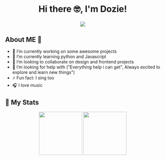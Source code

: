 <h1 align="center" > Hi there 🤓, I'm Dozie! </h1>
<h3 align="center"> <img src = "https://media.giphy.com/media/OhkMiKX0uMmLC/giphy.gif"> </h3> 


## About ME 🙈

- 🔭 I’m currently working on some awesome projects
- 🌱 I’m currently learning python and Javascript 
- 👯 I’m looking to collaborate on design and frontend projects
- 🤔 I’m looking for help with ("Everything help i can get", Always excited to explore and learn new things")
- ⚡ Fun fact: I sing too
- 🎧 I love music

## 🚀 My Stats
<div align="center">
<img height="140cm"src="https://github-readme-stats.vercel.app/api?username=doziee&show_icons=true&theme=midnight-purple&hide=prs">
<img height="140cm" src="https://github-readme-stats.vercel.app/api/top-langs/?username=dozie&layout=compact&theme=midnight-purple""(https://github.com/dozie/github-readme-stats)">
</div>

<div align="center">

